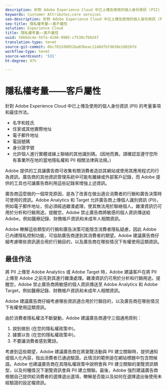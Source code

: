 ```yaml
---
description: 針對 Adobe Experience Cloud 中已上傳及使用的個人身份資訊 (PII) 的考量事項和最佳作法。
keywords: Customer Attributes;core services
seo-description: 針對 Adobe Experience Cloud 中已上傳及使用的個人身份資訊 (PII) 的考量事項和最佳作法。
seo-title: 隱私權考量——客戶屬性
solution: Experience Cloud
title: 隱私權考量——客戶屬性
uuid: 5666dc4e-55fa-4196-9985-cf530cfb9247
translation-type: tm+mt
source-git-commit: 0bc7032d0052ba03beac1140dfbfd630e1802bfd
workflow-type: tm+mt
source-wordcount: '531'
ht-degree: 97%

---
```



# 隱私權考量——客戶屬性

針對 Adobe Experience Cloud 中已上傳及使用的個人身份資訊 (PII) 的考量事項和最佳作法。

* 名字和姓氏
* 住家或其他實際地址
* 電子郵件地址
* 電話號碼
* 身分證字號
* 允許個人進行實體或線上聯絡的其他識別碼。(因地而異。請確認並遵守您所有事業所在地的當地隱私權和 PII 相關法律與法規。)

Adobe 提供的工具讓廣告商可收集有關消費者造訪其網站或使用其應用程式的行為資訊。廣告商的其他資訊管理系統中可能有離線或外部客戶記錄，而 Adobe 提供的工具也可讓廣告商利用這些記錄來增強上述資訊。

廣告商這麼做的一個常見原因，是為了改善在做出適合消費者的行銷和廣告決策時可使用的資訊。Adobe Analytics 和 Target 允許廣告商上傳個人識別資訊 (PII)，例如電子郵件地址，但必須經過雜湊處理，使其無法用於聯絡個人。雜湊資訊仍可用於分析和行銷用途。提醒您，Adobe 禁止廣告商將敏感的個人資訊傳送給 Adobe，例如醫療記錄、財務帳戶資訊和未成年人相關資訊。

Adobe 瞭解這些類型的行銷和廣告決策可能隱含消費者隱私疑慮，因此 Adobe 已內建隱私控制功能，可協助廣告商達到其消費者的期望。Adobe 建議廣告商仔細考慮哪些資訊適合用於行銷目的，以及廣告商在哪些情況下有權使用這類資訊。

## 最佳作法

將 PII 上傳至 Adobe Analytics 或 Adobe Target 時，Adobe 建議客戶在將 PII 上傳至 Adobe 之前先對其進行雜湊處理。雜湊資訊仍可用於分析和行銷用途。提醒您，Adobe 禁止廣告商將敏感的個人資訊傳送至 Adobe Analytics 和 Adobe Target，例如醫療記錄、財務帳戶資訊和未成年人相關資訊。

Adobe 建議廣告商仔細考慮哪些資訊適合用於行銷目的，以及廣告商在哪些情況下有權使用這類資訊。

由於消費者隱私權法不斷變動，Adobe 建議廣告商遵守三個通用原則：

1. 說到做到 (在您的隱私權政策中)。
1. 據實以告 (在您的隱私權政策中)。
1. 不要讓消費者感到驚訝。

考慮到這些期望，Adobe 建議廣告商在將瀏覽活動與 PII 建立關聯時，提供通知或個人化內容，指出消費者已通過驗證。此情況的範例是在網站標題中包含問候語。Adobe 也建議廣告商在其隱私權政策中說明會與 PII 建立關聯的瀏覽資訊類型，以及何種情況下瀏覽資訊會與 PII 建立關聯。最後，Adobe 強烈建議廣告商檢閱自己提供給消費者的選擇退出選項，瞭解是否能以及如何在選擇退出後使用未經驗證的設定檔資訊。
